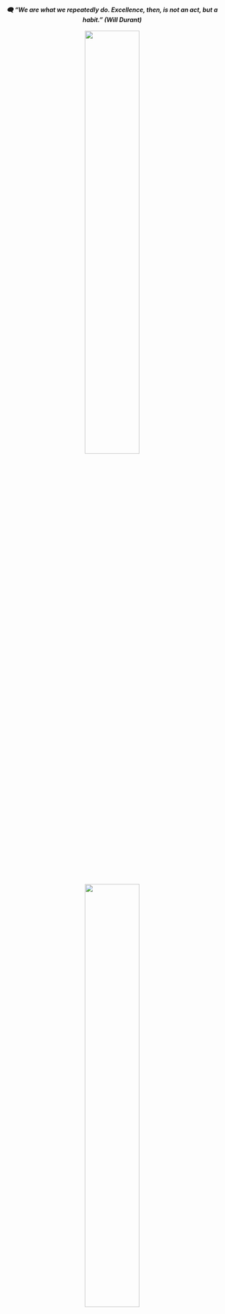 <p align="center">
      <b><i> 🗨️ “We are what we repeatedly do. Excellence, then, is not an act, but a habit.” (Will Durant) </b></i>
      <br></br>
      <img width="50%" src="https://github-readme-streak-stats.herokuapp.com/?user=vgmda&theme=tokyonight_duo" />
      <br></br>
      <img width="50%" src="https://github-readme-stats.vercel.app/api/top-langs/?username=vgmda&layout=compact" />
</p>




## Goals for 2023
- 🔭 Learn JavaScript
- ⚡ MEAN + MERN Stack Development
- 🌱 Gain knowledge and proficiency in MongoDB







<!--
**vgmda/vgmda** is a ✨ _special_ ✨ repository because its `README.md` (this file) appears on your GitHub profile.

Here are some ideas to get you started:

- 🔭 I’m currently working on ...
- 🌱 I’m currently learning ...
- 👯 I’m looking to collaborate on ...
- 🤔 I’m looking for help with ...
- 💬 Ask me about ...
- 📫 How to reach me: ...
- 😄 Pronouns: ...
- ⚡ Fun fact: ...


## I'm a Man, Friend, and Researcher!
- 🔭 I’m currently working on a [personal project][website]!
- 🌱 I’m currently learning Data Science and Analytics 🤣
- 👯 I’m looking to collaborate with other content creators
- 🥅 2020 Goals: Give impact to society
- ⚡ Fun fact: I love blogging, reading books, and drawing



-->
